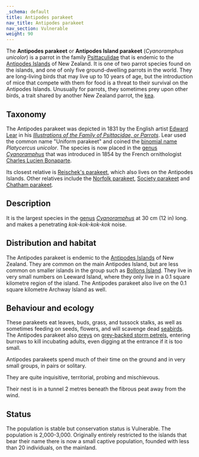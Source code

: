 ```yaml
---
_schema: default
title: Antipodes parakeet
nav_title: Antipodes parakeet
nav_section: Vulnerable
weight: 90
---
```

The **Antipodes parakeet** or **Antipodes Island parakeet** (*Cyanoramphus unicolor*) is a parrot in the family [Psittaculidae](https://en.wikipedia.org/wiki/Psittaculidae) that is endemic to the [Antipodes Islands](https://en.wikipedia.org/wiki/Antipodes_Islands) of New Zealand. It is one of two parrot species found on the islands, and one of only five ground-dwelling parrots in the world. They are long-living birds that may live up to 10 years of age, but the introduction of mice that compete with them for food is a threat to their survival on the Antipodes Islands. Unusually for parrots, they sometimes prey upon other birds, a trait shared by another New Zealand parrot, the [kea](https://en.wikipedia.org/wiki/Kea).

## Taxonomy

The Antipodes parakeet was depicted in 1831 by the English artist [Edward Lear](https://en.wikipedia.org/wiki/Edward_Lear) in his *[Illustrations of the Family of Psittacidae, or Parrots](https://en.wikipedia.org/wiki/Illustrations_of_the_Family_of_Psittacidae,_or_Parrots)*. Lear used the common name "Uniform parakeet" and coined the [binomial name](https://en.wikipedia.org/wiki/Binomial_name) *Platycercus unicolor*. The species is now placed in the [genus](https://en.wikipedia.org/wiki/Genus) *[Cyanoramphus](https://en.wikipedia.org/wiki/Cyanoramphus)* that was introduced in 1854 by the French ornithologist [Charles Lucien Bonaparte](https://en.wikipedia.org/wiki/Charles_Lucien_Bonaparte).

Its closest relative is [Reischek's parakeet](https://en.wikipedia.org/wiki/Reischek%27s_parakeet), which also lives on the Antipodes Islands. Other relatives include the [Norfolk parakeet](https://en.wikipedia.org/wiki/Norfolk_parakeet), [Society parakeet](https://en.wikipedia.org/wiki/Society_parakeet) and [Chatham parakeet](https://en.wikipedia.org/wiki/Chatham_parakeet).

## Description

It is the largest species in the [genus](https://en.wikipedia.org/wiki/Genus) *[Cyanoramphus](https://en.wikipedia.org/wiki/Cyanoramphus)* at 30 cm (12 in) long. and makes a penetrating *kok-kok-kok-kok* noise.

## Distribution and habitat

The Antipodes parakeet is endemic to the [Antipodes Islands](https://en.wikipedia.org/wiki/Antipodes_Islands) of New Zealand. They are common on the main Antipodes Island, but are less common on smaller islands in the group such as [Bollons Island](https://en.wikipedia.org/wiki/Bollons_Island). They live in very small numbers on Leeward Island, where they only live in a 0.1 square kilometre region of the island. The Antipodes parakeet also live on the 0.1 square kilometre Archway Island as well.

## Behaviour and ecology

These parakeets eat leaves, buds, grass, and tussock stalks, as well as sometimes feeding on seeds, flowers, and will scavenge dead [seabirds](https://en.wikipedia.org/wiki/Seabirds). The Antipodes parakeet also [preys](https://en.wikipedia.org/wiki/Predation) on [grey-backed storm petrels](https://en.wikipedia.org/wiki/Grey-backed_storm_petrel), entering burrows to kill incubating adults, even digging at the entrance if it is too small.

Antipodes parakeets spend much of their time on the ground and in very small groups, in pairs or solitary.

They are quite inquisitive, territorial, probing and mischievous.

Their nest is in a tunnel 2 metres beneath the fibrous peat away from the wind.

## Status

The population is stable but conservation status is Vulnerable. The population is 2,000-3,000. Originally entirely restricted to the islands that bear their name there is now a small captive population, founded with less than 20 individuals, on the mainland.